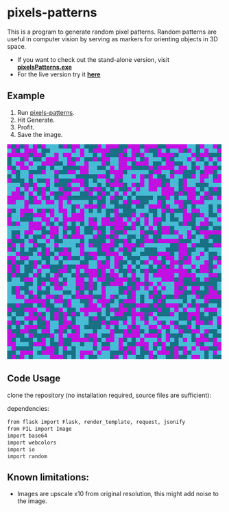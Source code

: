 # pixels-patterns

This is a program to generate random pixel patterns.
Random patterns are useful in computer vision by serving as markers for orienting objects in 3D space.
* If you want to check out the stand-alone version, visit **[pixelsPatterns.exe](https://github.com/marcoagbarreto/pixelsPatterns.exe)**
* For the live version try it **[here]()**

## Example

1. Run [pixels-patterns]().
2. Hit Generate.
3. Profit.
4. Save the image.

![example](pixelspatterns.gif)

## Code Usage

clone the repository (no installation required, source files are sufficient):
        
[//]: # (    https://github.com/marcoagbarreto/pixelsPatterns.git)

dependencies:

    from flask import Flask, render_template, request, jsonify
    from PIL import Image
    import base64
    import webcolors
    import io
    import random

[//]: # (or [download and extract the zip]&#40;https://github.com/marcoagbarreto/pixelsPatterns/archive/main.zip&#41; into your project folder.)

## Known limitations:
* Images are upscale x10 from original resolution, this might add noise to the image.

